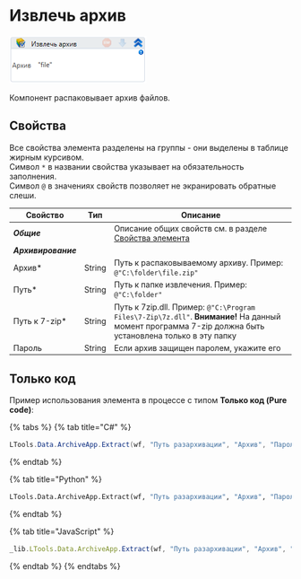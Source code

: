 # Извлечь архив

![](<../../../../.gitbook/assets/image (298).png>)

Компонент распаковывает архив файлов.

## Свойства

Все свойства элемента разделены на группы - они выделены в таблице жирным курсивом.\
Символ `*` в названии свойства указывает на обязательность заполнения.\
Символ `@` в значениях свойств позволяет не экранировать обратные слеши.

| Свойство       | Тип    | Описание                                              |
| -------------- | ------ | ----------------------------------------------------- |
| ***Общие***    | | Описание общих свойств см. в разделе [Свойства элемента](https://docs.primo-rpa.ru/primo-rpa/primo-studio/process/elements#svoistva-elementa) | 
| ***Архивирование*** | | | 
| Архив\*        | String | Путь к распаковываемому архиву. Пример: `@"C:\folder\file.zip"` |
| Путь\*         | String | Путь к папке извлечения. Пример: `@"C:\folder"`     |
| Путь к 7-zip\* | String | Путь к 7zip.dll. Пример: `@"C:\Program Files\7-Zip\7z.dll"`. **Внимание!** На данный момент программа 7-zip должна быть установлена только в эту папку |
| Пароль         | String | Если архив защищен паролем, укажите его              |


## Только код
Пример использования элемента в процессе с типом **Только код (Pure code)**:

{% tabs %}
{% tab title="C#" %}
```csharp
LTools.Data.ArchiveApp.Extract(wf, "Путь разархивации", "Архив", "Пароль", "Genm r 7-zip");
```
{% endtab %}

{% tab title="Python" %}
```python
LTools.Data.ArchiveApp.Extract(wf, "Путь разархивации", "Архив", "Пароль", "Genm r 7-zip")
```
{% endtab %}

{% tab title="JavaScript" %}
```javascript
_lib.LTools.Data.ArchiveApp.Extract(wf, "Путь разархивации", "Архив", "Пароль", "Genm r 7-zip");
```
{% endtab %}
{% endtabs %}
